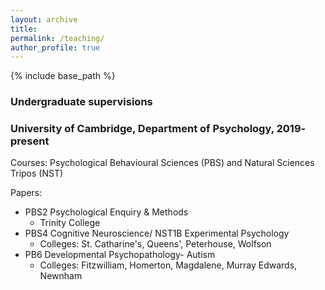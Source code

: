 ```yaml
---
layout: archive
title: 
permalink: /teaching/
author_profile: true
---
```


{% include base_path %}

### Undergraduate supervisions 

### University of Cambridge, Department of Psychology, 2019- present

Courses: Psychological Behavioural Sciences (PBS) and Natural Sciences Tripos (NST)

Papers:
* PBS2 Psychological Enquiry & Methods
  * Trinity College
* PBS4 Cognitive Neuroscience/ NST1B Experimental Psychology
  * Colleges: St. Catharine's, Queens', Peterhouse, Wolfson
* PB6 Developmental Psychopathology- Autism
  * Colleges: Fitzwilliam, Homerton, Magdalene, Murray Edwards, Newnham
